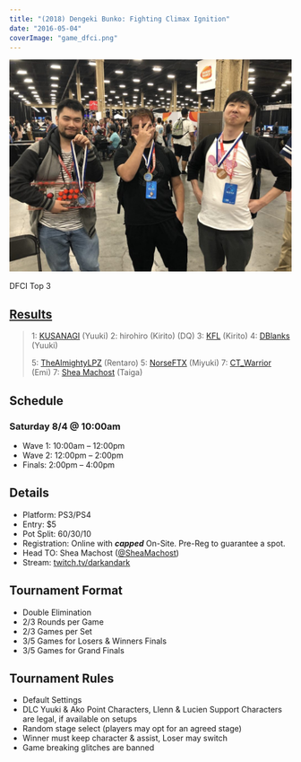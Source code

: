 ```yaml
---
title: "(2018) Dengeki Bunko: Fighting Climax Ignition"
date: "2016-05-04"
coverImage: "game_dfci.png"
---
```


![DFCI Top 3](/uploads/DFCI-Top-3-1024x768.jpg)

DFCI Top 3

## [Results](https://smash.gg/tournament/animevo-2018/events/dengeki-bunko-fighting-climax-ignition/overview)

> 1: [KUSANAGI](https://twitter.com/KusanagiFGC) (Yuuki) 2: hirohiro (Kirito) (DQ) 3: [KFL](https://twitter.com/KaraFail) (Kirito) 4: [DBlanks](https://twitter.com/KehoDB) (Yuuki)
> 
> 5: [TheAlmightyLPZ](https://twitter.com/TheAlmightyLPZ) (Rentaro) 5: [NorseFTX](https://twitter.com/NorseFTX) (Miyuki) 7: [CT\_Warrior](https://twitter.com/CT_Warrior) (Emi) 7: [Shea Machost](https://twitter.com/SheaMachost) (Taiga)

## Schedule

### Saturday 8/4 @ 10:00am

- Wave 1: 10:00am – 12:00pm
- Wave 2: 12:00pm – 2:00pm
- Finals: 2:00pm – 4:00pm

## Details

- Platform: PS3/PS4
- Entry: $5
- Pot Split: 60/30/10
- Registration: Online with **_capped_** On-Site. Pre-Reg to guarantee a spot.
- Head TO: Shea Machost ([@SheaMachost](https://twitter.com/SheaMachost))
- Stream: [twitch.tv/darkandark](https://twitch.tv/darkandark)

## Tournament Format

- Double Elimination
- 2/3 Rounds per Game
- 2/3 Games per Set
- 3/5 Games for Losers & Winners Finals
- 3/5 Games for Grand Finals

## Tournament Rules

- Default Settings
- DLC Yuuki & Ako Point Characters, Llenn & Lucien Support Characters are legal, if available on setups
- Random stage select (players may opt for an agreed stage)
- Winner must keep character & assist, Loser may switch
- Game breaking glitches are banned
